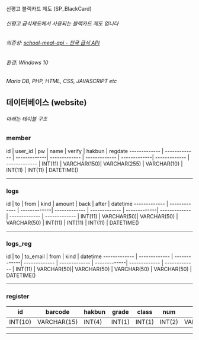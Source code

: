 신평고 블랙카드 제도 (SP_BlackCard)
###### 신평고 급식제도에서 사용되는 블랙카드 제도 입니다
###### 의존성: [school-meal-api - 전국 급식 API](https://github.com/Jrady721/school-meal-api)
###### 환경: Windows 10
###### Maria DB, PHP, HTML, CSS, JAVASCRIPT etc
## 데이터베이스 (website)
###### 아래는 테이블 구조
### member
id  | user_id | pw | name | verify | hakbun | regdate
------------- | ------------- | -------------| ------------- | ------------- | -------------| ------------- | ------------- | 
 INT(11) | VARCHAR(150)| VARCHAR(255) | VARCHAR(10) | INT(11) | INT(11) | DATETIME() 
 

------------


 ### logs
id  | to | from | kind | amount | back | after | datetime
------------- | ------------- | -------------| ------------- | ------------- | -------------| ------------- | ------------- |  ------------- | 
 INT(11) | VARCHAR(50)| VARCHAR(50) | VARCHAR(50) | INT(11) | INT(11) | INT(11) | DATETIME()
 

------------


 ### logs_reg
id  | to | to_email | from | kind | datetime
------------- | ------------- | -------------| ------------- | ------------- | -------------| ------------- | ------------- | 
 INT(11) | VARCHAR(50)| VARCHAR(50) | VARCHAR(50) | VARCHAR(50) | DATETIME() 
 

------------


 ### register
id  | barcode | hakbun | grade | class | num | name | card
------------- | ------------- | -------------| ------------- | ------------- | -------------| ------------- | ------------- | 
 INT(10) | VARCHAR(15) | INT(4)  | INT(1) | INT(1) | INT(2) | VARCHAR(10) | INT(11)
 

------------

